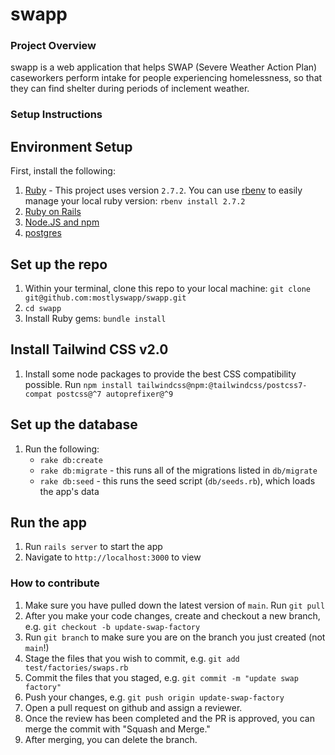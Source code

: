 # swapp

### Project Overview
swapp is a web application that helps SWAP (Severe Weather Action Plan) caseworkers perform intake for people experiencing homelessness, so that they can find shelter during periods of inclement weather.

### Setup Instructions

## Environment Setup
First, install the following:

1. [Ruby](https://www.ruby-lang.org/en/documentation/installation) - This project uses version `2.7.2`. You can use [rbenv](https://github.com/rbenv/rbenv) to easily manage your local ruby version: `rbenv install 2.7.2` 
1. [Ruby on Rails](https://guides.rubyonrails.org/v5.0/getting_started.html#installing-rails)
1. [Node.JS and npm](https://docs.npmjs.com/downloading-and-installing-node-js-and-npm#checking-your-version-of-npm-and-node-js)
1. [postgres](https://www.postgresql.org/download/)

## Set up the repo
1. Within your terminal, clone this repo to your local machine: `git clone git@github.com:mostlyswapp/swapp.git`
1. `cd swapp`
1. Install Ruby gems: `bundle install`

## Install Tailwind CSS v2.0
1. Install some node packages to provide the best CSS compatibility possible. Run `npm install tailwindcss@npm:@tailwindcss/postcss7-compat postcss@^7 autoprefixer@^9`

## Set up the database
1. Run the following:
    - `rake db:create`
    - `rake db:migrate` - this runs all of the migrations listed in `db/migrate`
    - `rake db:seed` - this runs the seed script (`db/seeds.rb`), which loads the app's data

## Run the app
1. Run `rails server` to start the app
1. Navigate to `http://localhost:3000` to view 

### How to contribute

1. Make sure you have pulled down the latest version of `main`. Run `git pull`
1. After you make your code changes, create and checkout a new branch, e.g. `git checkout -b update-swap-factory`
1. Run `git branch` to make sure you are on the branch you just created (not `main`!)
1. Stage the files that you wish to commit, e.g. `git add test/factories/swaps.rb`
1. Commit the files that you staged, e.g. `git commit -m "update swap factory"`
1. Push your changes, e.g. `git push origin update-swap-factory` 
1. Open a pull request on github and assign a reviewer.
1. Once the review has been completed and the PR is approved, you can merge the commit with "Squash and Merge."
1. After merging, you can delete the branch.
